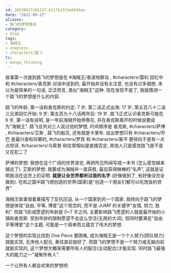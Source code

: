 ```yaml
---
id: 20220927165137_0117b23f3e6845ee
date: "2022-09-27"
aliases:
- 路飞的梦想猜测
category:
- blog
tags:
- 海贼王
- onepiece
- characters/路飞
tc:
- manga_thinking
---
```


故事第一次提到路飞的梦想是在 #海贼王/香波地群岛 , #characters/雷利 回忆中和 #characters/香克斯 对话中说到的, 最开始并没有太注意, 也没有过多细想, 本以为是简单的一句话, 泛泛而言, 类似"海贼王"这种.
现在发现不是了, 我就猜测一个路飞的梦想是什么的内容.

路飞的年龄, 
    第一话和香克斯的约定: 7 岁;
    第二话正式出海: 17 岁;
    第五百八十二话三兄弟回忆开始: 9 岁;
    第五百九十八话两年后: 19 岁.
路飞正式认识香克斯可能在 6 岁, 第一话有说明, 是一年前海贼开始停靠在, 并在香克斯离开的时候说要成为"海贼王". 
路飞总共对三人说过他的梦想, 时间顺序是 香克斯, #characters/萨博 , #characters/艾斯 , 路飞的船员, 还有就是卡里布.
说出梦想只有 #characters/乔巴 是最兴奋和仰慕的, #characters/罗宾 和 #characters/甚平 更倾向于是有一点点惊讶, #characters/乌索普 和往常相似是直接否定, 其他人只是感觉路飞是不是又在犯二了　

萨博的梦想: 我想在这个广阔的世界游览, 再把所见所闻写成一本书 (怎么感觉越来越远了).
艾斯的梦想: 我要成为海贼并一直获胜, 最后获得做棒的"名声", 这就是证明我活在这世上的证明. **就是让全世界都听过我的名字** (好像做到了, 有好像没完全做到).
在和之国中路飞想创造的世界(国家)是"创造一个朋友们都可以吃饱饭的世界"

海贼王故事很着重描写了反抗压迫, 从一个国家到另一个国家.
我倾向于路飞的梦想是体现"自由, 平等, 博爱"这个观念的, 而不是 JUMP 的关键字"友情, 努力, 胜利".
但路飞形成愿望的年龄是 0~7 岁之间, 主要影响路飞愿望的人就是最开始的小镇和香克斯.
受到年龄的限制愿望不会这么空泛(无用的大词), 但同时要满足"自由平等博爱"这个主题, 可能是一个简单而又蕴含了伟大的梦想.

这个梦想的实现比找到 One Piece 要困难, 成为海贼王是一个个人努力(团队努力)就能实现, 无序他人配合, 勇往直前就好了.
而路飞的梦想不是一个努力或无脑向前就能实现的, 这个梦想大概率需要所有人的配合(主动配合)才能实现.
同时路飞最强大的能力之一"凝聚所有人".

一个让所有人都会欢笑的梦想吧.
